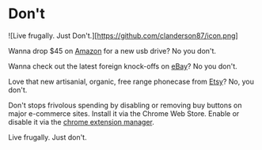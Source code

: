 # Don't

![Live frugally. Just Don't.][https://github.com/clanderson87/icon.png]

Wanna drop $45 on [Amazon](https://smile.amazon.com) for a new usb drive? No you don't.

Wanna check out the latest foreign knock-offs on [eBay](https://www.ebay.com)? No you don't.

Love that new artisanial, organic, free range phonecase from [Etsy](https://www.etsy.com)? No, you don't.

Don't stops frivolous spending by disabling or removing buy buttons on major e-commerce sites. Install it via the Chrome Web Store. Enable or disable it via the [chrome extension manager](chrome://chrome/extensions).

Live frugally. Just don't.
